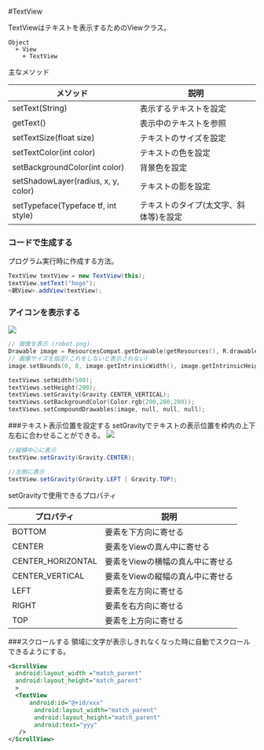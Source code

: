 #TextView

TextViewはテキストを表示するためのViewクラス。

~~~
Object
  + View
    + TextView
~~~
主なメソッド

|メソッド|説明|
|---|---|
|setText(String)|表示するテキストを設定|
|getText()|表示中のテキストを参照|
|setTextSize(float size)|テキストのサイズを設定|
|setTextColor(int color)|テキストの色を設定|
|setBackgroundColor(int color)|背景色を設定|
|setShadowLayer(radius, x, y, color)|テキストの影を設定|
|setTypeface(Typeface tf, int style)|テキストのタイプ(太文字、斜体等)を設定|

### コードで生成する
プログラム実行時に作成する方法。

```java
TextView textView = new TextView(this);
textView.setText("hoge");
<親View>.addView(textView);
```



### アイコンを表示する
![](http://sunsunsoft.com/image/android/textview_show_icon.png)

```swift
// 画像を表示 (robot.png)
Drawable image = ResourcesCompat.getDrawable(getResources(), R.drawable.robot, null);
// 画像サイズを指定(これをしないと表示されない)
image.setBounds(0, 0, image.getIntrinsicWidth(), image.getIntrinsicHeight());

textViews.setWidth(500);
textViews.setHeight(200);
textViews.setGravity(Gravity.CENTER_VERTICAL);
textViews.setBackgroundColor(Color.rgb(200,200,200));
textViews.setCompoundDrawables(image, null, null, null);
```

###テキスト表示位置を設定する
setGravityでテキストの表示位置を枠内の上下左右に合わせることができる。
![](http://sunsunsoft.com/image/android/textview_gravity.png)

```java
//縦横中心に表示
textView.setGravity(Gravity.CENTER);

//左側に表示
textView.setGravity(Gravity.LEFT | Gravity.TOP);
```

setGravityで使用できるプロパティ

|プロパティ|説明|
|---|---|
|BOTTOM|	要素を下方向に寄せる|
|CENTER|	要素をViewの真ん中に寄せる|
|CENTER_HORIZONTAL|	要素をViewの横幅の真ん中に寄せる|
|CENTER_VERTICAL|	要素をViewの縦幅の真ん中に寄せる|
|LEFT|	要素を左方向に寄せる|
|RIGHT|	要素を右方向に寄せる|
|TOP|	要素を上方向に寄せる|



###スクロールする
領域に文字が表示しきれなくなった時に自動でスクロールできるようにする。

```xml
<ScrollView
  android:layout_width ="match_parent"
  android:layout_height="match_parent"
  >
  <TextView
      android:id="@+id/xxx"
  　　  android:layout_width="match_parent"
  　　  android:layout_height="match_parent"
  　　  android:text="yyy"
   />
</ScrollView>

```